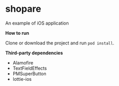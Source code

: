 # shopare
An example of iOS application

**How to run**

Clone or download the project and run `pod install`.

**Third-party dependencies**

- Alamofire
- TextFieldEffects
- PMSuperButton
- lottie-ios

